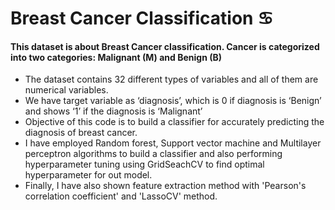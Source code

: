# Breast Cancer Classification :cancer:

#### This dataset is about Breast Cancer classification. Cancer is categorized into two categories: Malignant (M) and Benign (B)

+ The dataset contains 32 different types of variables and all of them are numerical variables.
+ We have target variable as ‘diagnosis’, which is 0 if diagnosis is ‘Benign’ and shows ‘1’ if the diagnosis is ‘Malignant’
+ Objective of this code is to build a classifier for accurately predicting the diagnosis of breast cancer.
+ I have employed Random forest, Support vector machine and Multilayer perceptron algorithms to build a classifier and also performing hyperparameter tuning using GridSeachCV to find optimal hyperparameter for out model.
+ Finally, I have also shown feature extraction method with 'Pearson's correlation coefficient' and 'LassoCV' method.

